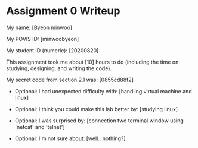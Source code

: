 Assignment 0 Writeup
=============

My name: [Byeon minwoo]

My POVIS ID: [minwoobyeon]

My student ID (numeric): [20200820]

This assignment took me about [10] hours to do (including the time on studying, designing, and writing the code).

My secret code from section 2.1 was: [0855cd88f2]

- Optional: I had unexpected difficulty with: [handling virtual machine and linux]

- Optional: I think you could make this lab better by: [studying linux]

- Optional: I was surprised by: [connection two terminal window using 'netcat' and 'telnet']

- Optional: I'm not sure about: [well.. nothing?]
